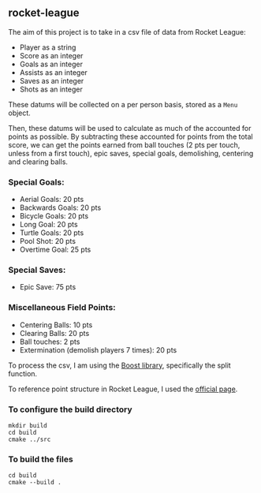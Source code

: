 ## rocket-league

The aim of this project is to take in a csv file of data from Rocket League:
- Player as a string
- Score as an integer
- Goals as an integer
- Assists as an integer
- Saves as an integer
- Shots as an integer

These datums will be collected on a per person basis, stored as a `Menu` object.

Then, these datums will be used to calculate as much of the accounted for points as possible.
By subtracting these accounted for points from the total score, we can get the points earned
from ball touches (2 pts per touch, unless from a first touch), epic saves, special goals, demolishing,
centering and clearing balls.

### Special Goals:
- Aerial Goals: 20 pts
- Backwards Goals: 20 pts
- Bicycle Goals: 20 pts
- Long Goal: 20 pts
- Turtle Goals: 20 pts
- Pool Shot: 20 pts
- Overtime Goal: 25 pts

### Special Saves:
- Epic Save: 75 pts

### Miscellaneous Field Points:
- Centering Balls: 10 pts
- Clearing Balls: 20 pts
- Ball touches: 2 pts
- Extermination (demolish players 7 times): 20 pts

To process the csv, I am using the [Boost library](https://www.boost.org/doc/libs/1_50_0/doc/html/string_algo/usage.html#id3207193), specifically the split function.

To reference point structure in Rocket League, I used the [official page](https://rocketleague.fandom.com/wiki/Points).

### To configure the build directory
```shell
mkdir build
cd build
cmake ../src
```

### To build the files
```shell
cd build
cmake --build .
```
